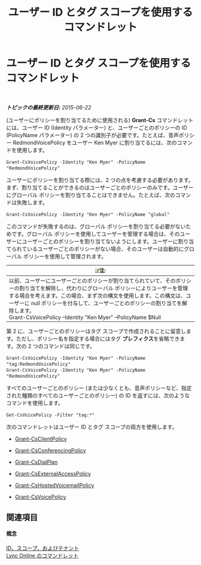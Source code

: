 ﻿---
title: ユーザー ID とタグ スコープを使用するコマンドレット
TOCTitle: ユーザー ID とタグ スコープを使用するコマンドレット
ms:assetid: 344a21b0-5301-4e77-853a-970bb1c11e1d
ms:mtpsurl: https://technet.microsoft.com/ja-jp/library/Dn362781(v=OCS.15)
ms:contentKeyID: 56270062
ms.date: 06/02/2017
mtps_version: v=OCS.15
ms.translationtype: HT
---

# ユーザー ID とタグ スコープを使用するコマンドレット

 

_**トピックの最終更新日:** 2015-06-22_

(ユーザーにポリシーを割り当てるために使用される) **Grant-Cs** コマンドレットには、ユーザー ID (Identity パラメーター) と、ユーザーごとのポリシーの ID (PolicyName パラメーター) の 2 つの識別子が必要です。たとえば、音声ポリシー RedmondVoicePolicy をユーザー Ken Myer に割り当てるには、次のコマンドを使用します。

    Grant-CsVoicePolicy -Identity "Ken Myer" -PolicyName "RedmondVoicePolicy"

ユーザーにポリシーを割り当てる際には、2 つの点を考慮する必要があります。まず、割り当てることができるのはユーザーごとのポリシーのみです。ユーザーにグローバル ポリシーを割り当てることはできません。たとえば、次のコマンドは失敗します。

    Grant-CsVoicePolicy -Identity "Ken Myer" -PolicyName "global"

このコマンドが失敗するのは、グローバル ポリシーを割り当てる必要がないためです。グローバル ポリシーを使用してユーザーを管理する場合は、そのユーザーにユーザーごとのポリシーを割り当てないようにします。ユーザーに割り当てられているユーザーごとのポリシーがない場合、そのユーザーは自動的にグローバル ポリシーを使用して管理されます。

<table>
<thead>
<tr class="header">
<th><img src="images/Gg412781.note(OCS.15).gif" title="note" alt="note" />注:</th>
</tr>
</thead>
<tbody>
<tr class="odd">
<td>以前、ユーザーにユーザーごとのポリシーが割り当てられていて、そのポリシーの割り当てを解除し、代わりにグローバル ポリシーによりユーザーを管理する場合を考えます。この場合、まず次の構文を使用します。この構文は、ユーザーに null ポリシーを付与して、ユーザーごとのポリシーの割り当てを解除します。<br />
Grant-CsVoicePolicy –Identity &quot;Ken Myer&quot; –PolicyName $Null</td>
</tr>
</tbody>
</table>


第 2 に、ユーザーごとのポリシーはタグ スコープで作成されることに留意します。ただし、ポリシー名を指定する場合にはタグ **プレフィクス**を省略できます。次の 2 つのコマンドは同じです。

    Grant-CsVoicePolicy -Identity "Ken Myer" -PolicyName "tag:RedmondVoicePolicy"
    Grant-CsVoicePolicy -Identity "Ken Myer" -PolicyName "RedmondVoicePolicy"

すべてのユーザーごとのポリシー (または少なくとも、音声ポリシーなど、指定された種類のすべてのユーザーごとのポリシー) の ID を返すには、次のようなコマンドを使用します。

    Get-CsVoicePolicy -Filter "tag:*"

次のコマンドレットはユーザー ID とタグ スコープの両方を使用します。

  - [Grant-CsClientPolicy](https://docs.microsoft.com/en-us/powershell/module/skype/Grant-CsClientPolicy)

  - [Grant-CsConferencingPolicy](https://docs.microsoft.com/en-us/powershell/module/skype/Grant-CsConferencingPolicy)

  - [Grant-CsDialPlan](https://docs.microsoft.com/en-us/powershell/module/skype/Grant-CsDialPlan)

  - [Grant-CsExternalAccessPolicy](https://docs.microsoft.com/en-us/powershell/module/skype/Grant-CsExternalAccessPolicy)

  - [Grant-CsHostedVoicemailPolicy](https://docs.microsoft.com/en-us/powershell/module/skype/Grant-CsHostedVoicemailPolicy)

  - [Grant-CsVoicePolicy](https://docs.microsoft.com/en-us/powershell/module/skype/Grant-CsVoicePolicy)

## 関連項目

#### 概念

[ID、スコープ、およびテナント](identities-scopes-and-tenants-in-skype-for-business-online.md)  
[Lync Online のコマンドレット](https://docs.microsoft.com/en-us/SkypeForBusiness/set-up-your-computer-for-windows-powershell/set-up-your-computer-for-windows-powershell)

